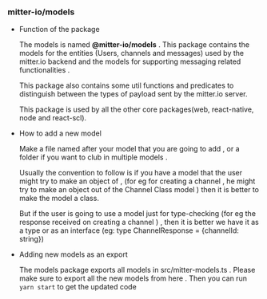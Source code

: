 ### mitter-io/models

* Function of the package

  The models is named **@mitter-io/models** . This package contains the models for the entities (Users, channels and  messages) used by the mitter.io backend and the models
  for supporting messaging related functionalities .
  
  This package also contains some util functions and predicates to distinguish between the types of payload sent by the mitter.io server. 
  
  This package is used by all the other core packages(web, react-native, node and react-scl).

* How to add a new model

  Make a file named after your model that you are going to add , or a folder if you want to club in multiple models . 
  
  Usually the convention to follow  is if you have a model that the user might try to make an object of , (for eg for creating a channel , he might try to make an object out of the Channel Class model ) then it is better to make the model a class.
  
  But if the user is going to use a model just for type-checking (for eg the response received on creating a channel ) , then it is better we have it as a type or as an interface (eg: type ChannelResponse = {channelId: string})

* Adding new models as an export

  The models package exports all models in src/mitter-models.ts . Please make sure to export all the new models from here .
  Then you can run `yarn start` to get the updated code 

